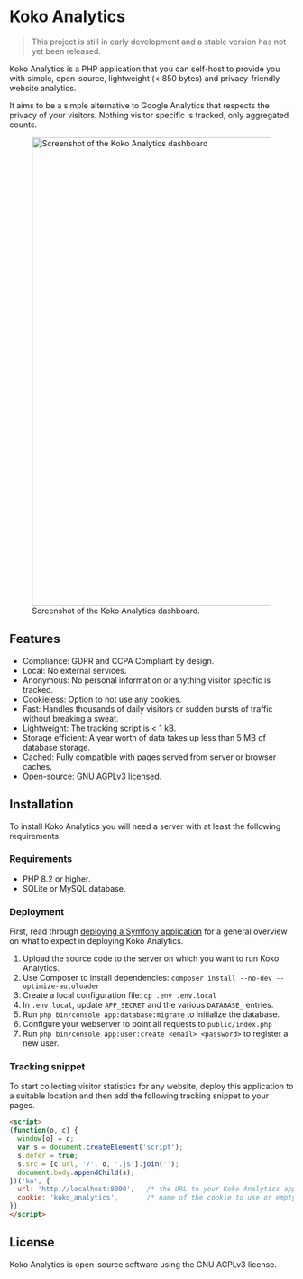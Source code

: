 # Koko Analytics

> This project is still in early development and a stable version has not yet been released.

Koko Analytics is a PHP application that you can self-host to provide you with simple, open-source, lightweight (< 850 bytes) and privacy-friendly website analytics.

It aims to be a simple alternative to Google Analytics that respects the privacy of your visitors. Nothing visitor specific is tracked, only aggregated counts.

<figure>
  <img src="https://raw.githubusercontent.com/koko-analytics/standalone/main/public/screenshot.png" alt="Screenshot of the Koko Analytics dashboard" loading="lazy" width="830">
  <figcaption>Screenshot of the Koko Analytics dashboard.</figcaption>
</figure>


## Features

- Compliance: GDPR and CCPA Compliant by design.
- Local: No external services.
- Anonymous: No personal information or anything visitor specific is tracked.
- Cookieless: Option to not use any cookies.
- Fast: Handles thousands of daily visitors or sudden bursts of traffic without breaking a sweat.
- Lightweight: The tracking script is < 1 kB.
- Storage efficient: A year worth of data takes up less than 5 MB of database storage.
- Cached: Fully compatible with pages served from server or browser caches.
- Open-source: GNU AGPLv3 licensed.


## Installation

To install Koko Analytics you will need a server with at least the following requirements:


### Requirements

- PHP 8.2 or higher.
- SQLite or MySQL database.


### Deployment

First, read through [deploying a Symfony application](https://symfony.com/doc/current/deployment.html) for a general overview on what to expect in deploying Koko Analytics.

1. Upload the source code to the server on which you want to run Koko Analytics.
1. Use Composer to install dependencies: `composer install --no-dev --optimize-autoloader`
1. Create a local configuration file: `cp .env .env.local`
1. In `.env.local`, update `APP_SECRET` and the various `DATABASE_` entries.
1. Run `php bin/console app:database:migrate` to initialize the database.
1. Configure your webserver to point all requests to `public/index.php`
1. Run `php bin/console app:user:create <email> <password>` to register a new user.


### Tracking snippet

To start collecting visitor statistics for any website, deploy this application to a suitable location and then add the following tracking snippet to your pages.

```html
<script>
(function(o, c) {
  window[o] = c;
  var s = document.createElement('script');
  s.defer = true;
  s.src = [c.url, '/', o, '.js'].join('');
  document.body.appendChild(s);
})('ka', {
  url: 'http://localhost:8000',   /* the URL to your Koko Analytics application instance */
  cookie: 'koko_analytics',       /* name of the cookie to use or empty for no cookie */
})
</script>
```

## License

Koko Analytics is open-source software using the GNU AGPLv3 license.
